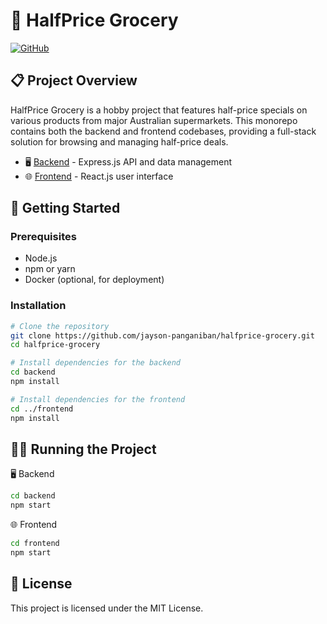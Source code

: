 # 🛒 HalfPrice Grocery

[![GitHub](https://img.shields.io/badge/GitHub-HalfPrice_Grocery-blue?style=for-the-badge&logo=github)](https://github.com/jayson-panganiban/halfprice-grocery)

## 📋 Project Overview

HalfPrice Grocery is a hobby project that features half-price specials on various products from major Australian supermarkets. This monorepo contains both the backend and frontend codebases, providing a full-stack solution for browsing and managing half-price deals.

- 🖥️ [Backend](./backend/README.md) - Express.js API and data management
- 🌐 [Frontend](./frontend/README.md) - React.js user interface

## 🚀 Getting Started

### Prerequisites

- Node.js
- npm or yarn
- Docker (optional, for deployment)

### Installation

```bash
# Clone the repository
git clone https://github.com/jayson-panganiban/halfprice-grocery.git
cd halfprice-grocery

# Install dependencies for the backend
cd backend
npm install

# Install dependencies for the frontend
cd ../frontend
npm install
```

## 🏃‍♂️ Running the Project

🖥️ Backend

```bash
cd backend
npm start
```

🌐 Frontend

```bash
cd frontend
npm start
```

## 📄 License

This project is licensed under the MIT License.
